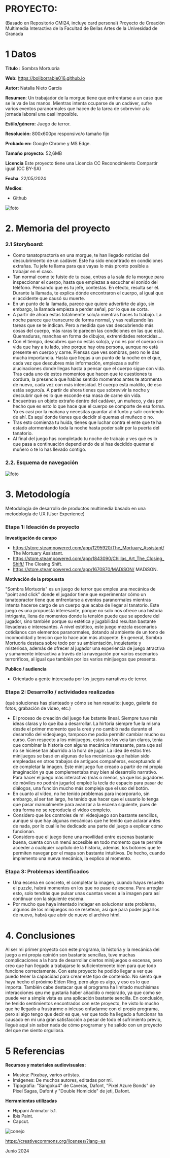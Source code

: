 # PROYECTO: 

(Basado en Repositorio CMI24, incluye card personal)
Proyecto de Creación Multimedia Interactiva de la  Facultad de Bellas Artes de la Univesidad de Granada



# 1 Datos 


**Titulo** : Sombra Mortuoria 

**Web:**   https://boliborrable016.github.io

**Autor:**  Natalia Nieto García

**Resumen**: Un trabajador de la morgue tiene que enfrentarse a un caso que se le va de las manos. Mientras intenta ocuparse de un cadáver, sufre varios eventos paranormales que hacen de la tarea de sobrevivir a la jornada laboral una casi imposible.

**Estilo/género:**  Juego de terror.

**Resolución:** 800x600px responsivo/o tamaño fijo 

**Probado en:**  Google Chrome y MS Edge.

**Tamaño proyecto:** 52,6MB 

**Licencia** Este proyecto tiene una Licencia CC Reconocimiento Compartir igual (CC BY-SA)

**Fecha**: 22/05/2024

**Medios**:

- Github

  
![foto](https://github.com/Boliborrable016/Boliborrable016.github.io/blob/main/export/Sombra%20MOrtuaria%20(1)_Media/19%20sin%20t%C3%ADtulo_20240321111409%20(1).png)



# 2. Memoria del proyecto 


### 2.1 Storyboard: 


- Como tanatopractor/a en una morgue, te han llegado noticias del descubrimiento de un cadáver. Este ha sido encontrado en condiciones extrañas. Tu jefe te llama para que vayas lo más pronto posible a trabajar en el caso. 
- Tan normal como te fuiste de tu casa, entras a la sala de la morgue para inspeccionar el cuerpo, hasta que empiezas a escuchar el sonido del
teléfono. Pensando que es tu jefe, contestas. En efecto, resulta ser él. Durante la llamada, te explica dónde encontraron el cuerpo, al igual que el accidente que causó su muerte.
- En un punto de la llamada, parece que quiere advertirte de algo, sin embargo, la llamada empieza a perder señal, por lo que se corta. 
- A partir de ahora estás totalmemte solo/a mientras haces tu trabajo. La noche parece que transcurre de forma normal, y vas realizando las tareas que se te indican. Pero a medida que vas descubriendo más cosas del cuerpo, más raras te parecen las condiciones en las que está. Quemaduras, manchas en forma de dibujos, extremidades retorcidas... 
- Con el tiempo, descubres que no estás solo/a, y no es por el cuerpo sin vida que hay a tu lado, sino porque hay otra persona, aunque no está presente en cuerpo y carne. Piensas que ves sombras, pero no le das mucha importancia. Hasta que llegas a un punto de la noche en el que, cada vez que descubres más información, empiezas a sufrir alucinaciones donde llegas hasta a pensar que el cuerpo sigue con vida. 
Tras cada uno de estos momentos que hacen que te cuestiones tu cordura, la presencia que habías sentido momentos antes te atormenta de nuevo, cada vez con más intensidad. El cuerpo está maldito, de eso estás seguro/a. A partir de ahora tienes que sobrevivir la noche y descubrir qué es lo que esconde esa masa de carne sin vida.
- Encuentras un objeto extraño dentro del cadáver, un muñeco, y das por hecho que es esto lo que hace que el cuerpo se comporte de esa forma. Ya es casi por la mañana y necesitas guardar al difunto y salir corriendo de ahí. Es aquí donde tienes que decidir si quemas el muñeco o no.
- Tras esto comienza tu huida, tienes que luchar contra el ente que te ha estado atormentando toda la noche hasta poder salir por la puerta del tanatorio. 
- Al final del juego has completado tu noche de trabajo y ves qué es lo que pasa a continuación dependiendo de si has decidido quemar el muñero o te lo has llevado contigo.




### 2.2. Esquema de navegación 



![foto](https://github.com/Boliborrable016/Boliborrable016.github.io/blob/main/diagrama%20sombra%20mortuoria.jpg)





# 3. Metodología


Metodología de desarrollo de productos multimedia basado en una metodología de UX (User Experience)



### Etapa 1: Ideación de proyecto


**Investigación de campo** 


- https://store.steampowered.com/app/1295920/The_Mortuary_Assistant/ The Mortuary Assistant.
- https://store.steampowered.com/app/1843090/Chillas_Art_The_Closing_Shift/ The Closing Shift.
- https://store.steampowered.com/app/1670870/MADiSON/ MADiSON.



**Motivación de la propuesta** 


"Sombra Mortuoria" es un juego de terror que emplea una mecánica de "point and click" donde el jugador tiene que experimentar cómo un tanatopractor tiene que enfrentarse a eventos paranormales mientras intenta hacerse cargo de un cuerpo que acaba de llegar al tanatorio.
Este juego es una propuesta interesante, porque no solo nos ofrece una historia intrigante, llena de momentos donde la tensión puede que se apodere del jugador, sino también porque su estética y jugabilidad resultan bastante llevaderas e interesantes. 
A nivel estético, este juego mezcla escenarios cotidianos con elementos paranormales, dotando al ambiente de un tono de incomodidad y tensión que lo hace aún más atrayente. 
En general, Sombra Mortuoria destaca sobre todo por su ambientación, inquietante y misteriosa, además de ofrecer al jugador una experiencia de juego atractiva y sumamente interactiva a través de la navegación por varios escenarios terroríficos, al igual que también por los varios minijuegos que presenta.




**Publico / audiencia**


- Orientado a gente interesada por los juegos narrativos de terror.





### Etapa 2: Desarrollo / actividades realizadas


(qué soluciones has planteado y cómo se han resuelto: juego, galería de fotos, grabación de video, etc.)

- El proceso de creación del juego fue bstante lineal. Siempre tuve mis ideas claras y lo que iba a desarrollar. La hirtoria siempre fue la misma desde el primer momento que la creé y no cambió nada durante el desarrollo del videojuego, tampoco me podía permitir cambiar mucho su curso. Con respecto a los minijuegos, estos no los veia tan claros, tenia que combinar la historia con alguna mecánica interesante, para uqe así no se hiciese tan aburrido a la hora de jugar. La idea de estos tres minijuegos se basó en algunas de las mecánicas que habían sido empleadas en otros trabajos de antiguos compañeros, exceptuando el de completar la imagen. Este minijuego fue creado a partir de mi propia imaginación ya que complementaba muy bien al desarrollo narrativo.
  Para hacer el juego más interactivo (más o menos, ya que los jugadores de móviles no podrán jugarlo) empleé la tecla de espacio para pasar de diálogos, una función mucho más compleja que el uso del botón. 
- En cuanto al vídeo, no he tenido problemas para incorporarlo, sin embargo, al ser tan largo, he tenido que hacer que el usuario lo tenga que pasar manualmente para avanzar a la escena siguiente, pues de otra forma no se reproducía el vídeo completo.
- Considero que los controles de mi videojuego son bastante sencillos, aunque sí que hay algunas mecánicas que he tenido que aclarar antes de nada, por lo cual le he dedicado una parte del juego a explicar cómo funcionan.
- Considero que el juego tiene una movilidad entre escenas bastante buena, cuenta con un menú accesible en todo momento que te permite acceder a cualquier capítulo de la historia, además, los botones que te permiten navegar por el mapa son bastante intuitivos. De hecho, cuando implemento una nueva mecánica, la explico al momento.




### Etapa 3: Problemas identificados


- Una escena en concreto, el completar la imagen, cuando hayas resuelto el puzzle, habrá momentos en los que no pase de escena. Para arreglar esto, solo tendrás que pulsar unas cuantas veces a la imagen para así continuar con la siguiente escena.
- Por mucho que haya intentado indagar en solucionar este problema, algunos de los minijuegos no se resetean, así que para poder jugarlos de nuevo, habrá que abrir de nuevo el archivo html.



# 4. Conclusiones 


Al ser mi primer proyecto con este programa, la historia y la mecánica del juego a mi propia opinión son bastante sencillas, tuve muchas complicaciones a la hora de desarrollar ciertos minijuegos o escenas, pero creo que han llegado a trabajarse lo suficientemente bien para que todo funcione correctamente. Con este proyecto he podido llegar a ver que puedo tener la capacidad para crear este tipo de contenido. No siento que haya hecho el próximo Elden Ring, pero algo es algo, y eso es lo que importa. También cabe destacar que el programa ha limitado muchisímas interacciones qeu me gustaría haber añadido o mejorado, ya que como se puede ver a simple vista es una aplicación bastante sencilla. En conclusión, he tenido sentimientos encontrados con este proyecto, he visto lo mucho que he llegado a frustrarme o inlcuso enfadarme con el propio programa, pero si algo tengo que decir es que, ver que todo ha llegado a funcionar ha causado en mi una gran satisfacción a pesar de todo el sufrimiento previo, llegué aquí sin saber nada de cómo programar y he salido con un proyecto del que me siento orgullosa. 





# 5 Referencias 


**Recursos y materiales audiovisuales:**

* Musica:  Pixabay, varios artistas.
* Imágenes: De muchos autores, editadas por mi.
* Tipografía: "Sangoku4" de Caveras, Dafont, "Pixel Azure Bonds" de Pixel Sagas, Dafont y "Double Homicide" de jeti, Dafont.

**Herramientas utilizadas**

- Hippani Animator 5.1.
- Ibis Paint.
- Capcut.




![conejo](https://github.com/Boliborrable016/Boliborrable016.github.io/blob/main/26%20sin%20ti%CC%81tulo_20240505204931.png)


https://creativecommons.org/licenses/?lang=es

Junio 2024
